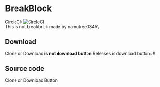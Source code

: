 # BreakBlock
CircleCI: [![CircleCI](https://circleci.com/gh/NamuTree0345/BreakBlock.svg?style=svg)](https://circleci.com/)\
This is not breakbrick
made by namutree0345\

## Download
Clone or Download **is not download button**
Releases is download button~!!

## Source code
Clone or Download Button
